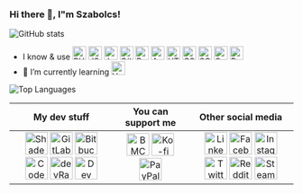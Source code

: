 ### Hi there 👋, I"m Szabolcs!

![GitHub stats](https://github-readme-stats.vercel.app/api?username=d3vy&show_icons=true)

- I know & use <img src="https://cdn.jsdelivr.net/npm/simple-icons@3.0.1/icons/php.svg" alt="PHP" height="24"> <img src="https://cdn.jsdelivr.net/npm/simple-icons@3.0.1/icons/javascript.svg" alt="JS" height="24"> <img src="https://cdn.jsdelivr.net/npm/simple-icons@3.0.1/icons/java.svg" alt="Java" height="24"> <img src="https://cdn.jsdelivr.net/npm/simple-icons@3.0.1/icons/csharp.svg" alt="C#" height="24"> <img src="https://cdn.jsdelivr.net/npm/simple-icons@3.0.1/icons/python.svg" alt="Python" height="24"> <img src="https://cdn.jsdelivr.net/npm/simple-icons@3.0.1/icons/android.svg" alt="Android" height="24"> <img src="https://cdn.jsdelivr.net/npm/simple-icons@3.0.1/icons/html5.svg" alt="HTML" height="24"> <img src="https://cdn.jsdelivr.net/npm/simple-icons@3.0.1/icons/css3.svg" alt="CSS" height="24"> <img src="https://cdn.jsdelivr.net/npm/simple-icons@3.0.1/icons/mysql.svg" alt="SQL" height="24"> <img src="https://cdn.jsdelivr.net/npm/simple-icons@3.0.1/icons/symfony.svg" alt="Symfony" height="24"> <img src="https://cdn.jsdelivr.net/npm/simple-icons@3.0.1/icons/polymerproject.svg" alt="Polymer" height="24">
- 🌱 I’m currently learning <img src="https://cdn.jsdelivr.net/npm/simple-icons@3.0.1/icons/vue-dot-js.svg" alt="Vue" height="24">

![Top Languages](https://github-readme-stats.vercel.app/api/top-langs/?username=d3vy&layout=compact)

| My dev stuff | You can support me | Other social media |
|:-:|:-:|:-:|
| [<img src="https://shadesoft.dev/logo-square.svg" alt="ShadeSoft" height="40">](https://shadesoft.dev) [<img src="https://cdn.jsdelivr.net/npm/simple-icons@3.0.1/icons/gitlab.svg" alt="GitLab" height="40">](https://gitlab.com/d3vy) [<img src="https://cdn.jsdelivr.net/npm/simple-icons@3.0.1/icons/bitbucket.svg" alt="Bitbucket" height="40">](https://bitbucket.org/d3vy) [<img src="https://cdn.jsdelivr.net/npm/simple-icons@3.0.1/icons/codepen.svg" alt="CodePen" height="40">](https://codepen.io/d3vy) [<img src="https://cdn.jsdelivr.net/npm/simple-icons@3.0.1/icons/devrant.svg" alt="devRant" height="40">](https://devrant.com/users/5hadow) [<img src="https://cdn.jsdelivr.net/npm/simple-icons@3.0.1/icons/dev-dot-to.svg" alt="Dev Community" height="40">](https://dev.to/d3vy) | [<img src="https://cdn.jsdelivr.net/npm/simple-icons@3.0.1/icons/buymeacoffee.svg" alt="BMC" height="40">](https://www.buymeacoffee.com/ShadeSoft) [<img src="https://cdn.jsdelivr.net/npm/simple-icons@3.0.1/icons/ko-fi.svg" alt="Ko-fi" height="40">](https://ko-fi.com/5hadow) [<img src="https://cdn.jsdelivr.net/npm/simple-icons@3.0.1/icons/paypal.svg" alt="PayPal" height="40">](https://paypal.me/ShadeSoft)  | [<img src="https://cdn.jsdelivr.net/npm/simple-icons@3.0.1/icons/linkedin.svg" alt="LinkedIn" height="40">](https://www.linkedin.com/in/suranyi91) [<img src="https://cdn.jsdelivr.net/npm/simple-icons@3.0.1/icons/facebook.svg" alt="Facebook" height="40">](https://www.facebook.com/1arnyek) [<img src="https://cdn.jsdelivr.net/npm/simple-icons@3.0.1/icons/instagram.svg" alt="Instagram" height="40">](https://www.instagram.com/1arnyek) [<img src="https://cdn.jsdelivr.net/npm/simple-icons@3.0.1/icons/twitter.svg" alt="Twitter" height="40">](https://twitter.com/1arnyek) [<img src="https://cdn.jsdelivr.net/npm/simple-icons@3.0.1/icons/reddit.svg" alt="Reddit" height="40">](https://www.reddit.com/user/1arnyek) [<img src="https://cdn.jsdelivr.net/npm/simple-icons@3.0.1/icons/steam.svg" alt="Steam" height="40">](https://steamcommunity.com/id/subbysnake) |
